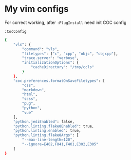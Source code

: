 # My vim configs


For correct working, after `:PlugInstall` need init COC config

`:CocConfig`

```bash
{
	"vls": {
		"command": "vls",
		"filetypes": ["c", "cpp", "objc", "objcpp"],
		"trace.server": "verbose",
		"initializationOptions": {
			"cacheDirectory": "/tmp/ccls"
		}
	},
	"coc.preferences.formatOnSaveFiletypes": [
		"css",
		"markdown",
		"html",
		"scss",
		"pug",
		"python",
		"vue"
	],
	"python.jediEnabled": false,
	"python.linting.flake8Enabled": true,
	"python.linting.enabled": true,
	"python.linting.flake8Args": [
		"--max-line-length=120",
		"--ignore=E402,F841,F401,E302,E305"
	]
}

```
